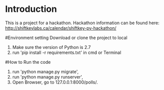 # Introduction
This is a project for a hackathon. Hackathon information can be found here: <br>
http://shiftkeylabs.ca/calendar/shiftkey-py-hackathon/

#Environment setting
Download or clone the project to local
1. Make sure the version of Python is 2.7
2. run 'pip install -r requirements.txt' in cmd or Terminal

#How to Run the code
1. run 'python manage.py migrate',
2. run 'python manage.py runserver',
3. Open Browser, go to 127.0.0.1:8000/polls/.
